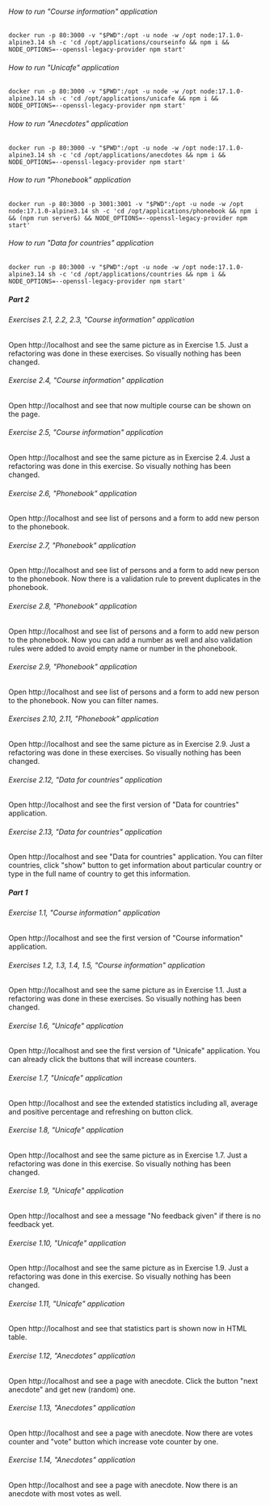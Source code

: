 ###### How to run "Course information" application

```shell
docker run -p 80:3000 -v "$PWD":/opt -u node -w /opt node:17.1.0-alpine3.14 sh -c 'cd /opt/applications/courseinfo && npm i && NODE_OPTIONS=--openssl-legacy-provider npm start'
```

###### How to run "Unicafe" application

```shell
docker run -p 80:3000 -v "$PWD":/opt -u node -w /opt node:17.1.0-alpine3.14 sh -c 'cd /opt/applications/unicafe && npm i && NODE_OPTIONS=--openssl-legacy-provider npm start'
```

###### How to run "Anecdotes" application

```shell
docker run -p 80:3000 -v "$PWD":/opt -u node -w /opt node:17.1.0-alpine3.14 sh -c 'cd /opt/applications/anecdotes && npm i && NODE_OPTIONS=--openssl-legacy-provider npm start'
```

###### How to run "Phonebook" application

```shell
docker run -p 80:3000 -p 3001:3001 -v "$PWD":/opt -u node -w /opt node:17.1.0-alpine3.14 sh -c 'cd /opt/applications/phonebook && npm i && (npm run server&) && NODE_OPTIONS=--openssl-legacy-provider npm start'
```

###### How to run "Data for countries" application

```shell
docker run -p 80:3000 -v "$PWD":/opt -u node -w /opt node:17.1.0-alpine3.14 sh -c 'cd /opt/applications/countries && npm i && NODE_OPTIONS=--openssl-legacy-provider npm start'
```

##### Part 2

###### Exercises 2.1, 2.2, 2.3, "Course information" application

Open http://localhost and see the same picture as in Exercise 1.5. Just a refactoring was done in these exercises. So
visually nothing has been changed.

###### Exercise 2.4, "Course information" application

Open http://localhost and see that now multiple course can be shown on the page.

###### Exercise 2.5, "Course information" application

Open http://localhost and see the same picture as in Exercise 2.4. Just a refactoring was done in this exercise. So
visually nothing has been changed.

###### Exercise 2.6, "Phonebook" application

Open http://localhost and see list of persons and a form to add new person to the phonebook.

###### Exercise 2.7, "Phonebook" application

Open http://localhost and see list of persons and a form to add new person to the phonebook. Now there is a validation
rule to prevent duplicates in the phonebook.

###### Exercise 2.8, "Phonebook" application

Open http://localhost and see list of persons and a form to add new person to the phonebook. Now you can add a number as
well and also validation rules were added to avoid empty name or number in the phonebook.

###### Exercise 2.9, "Phonebook" application

Open http://localhost and see list of persons and a form to add new person to the phonebook. Now you can filter names.

###### Exercises 2.10, 2.11, "Phonebook" application

Open http://localhost and see the same picture as in Exercise 2.9. Just a refactoring was done in these exercises. So
visually nothing has been changed.

###### Exercise 2.12, "Data for countries" application

Open http://localhost and see the first version of "Data for countries" application.

###### Exercise 2.13, "Data for countries" application

Open http://localhost and see "Data for countries" application. You can filter countries, click "show" button to get
information about particular country or type in the full name of country to get this information.

##### Part 1

###### Exercise 1.1, "Course information" application

Open http://localhost and see the first version of "Course information" application.

###### Exercises 1.2, 1.3, 1.4, 1.5, "Course information" application

Open http://localhost and see the same picture as in Exercise 1.1. Just a refactoring was done in these exercises. So
visually nothing has been changed.

###### Exercise 1.6, "Unicafe" application

Open http://localhost and see the first version of "Unicafe" application. You can already click the buttons that will
increase counters.

###### Exercise 1.7, "Unicafe" application

Open http://localhost and see the extended statistics including all, average and positive percentage and refreshing on
button click.

###### Exercise 1.8, "Unicafe" application

Open http://localhost and see the same picture as in Exercise 1.7. Just a refactoring was done in this exercise. So
visually nothing has been changed.

###### Exercise 1.9, "Unicafe" application

Open http://localhost and see a message "No feedback given" if there is no feedback yet.

###### Exercise 1.10, "Unicafe" application

Open http://localhost and see the same picture as in Exercise 1.9. Just a refactoring was done in this exercise. So
visually nothing has been changed.

###### Exercise 1.11, "Unicafe" application

Open http://localhost and see that statistics part is shown now in HTML table.

###### Exercise 1.12, "Anecdotes" application

Open http://localhost and see a page with anecdote. Click the button "next anecdote" and get new (random) one.

###### Exercise 1.13, "Anecdotes" application

Open http://localhost and see a page with anecdote. Now there are votes counter and "vote" button which increase vote
counter by one.

###### Exercise 1.14, "Anecdotes" application

Open http://localhost and see a page with anecdote. Now there is an anecdote with most votes as well.
